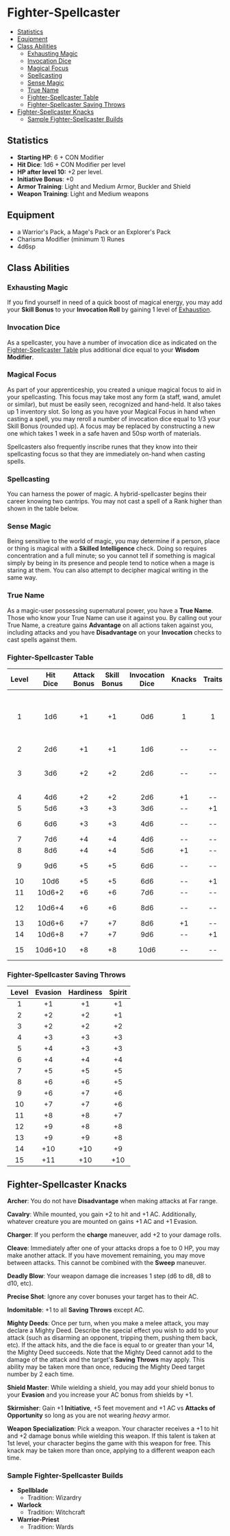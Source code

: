 # Fighter-Spellcaster
- [Statistics](#statistics)
- [Equipment](#equipment)
- [Class Abilities](#class-abilities)
	- [Exhausting Magic](#exhausting-magic)
	- [Invocation Dice](#invocation-dice)
	- [Magical Focus](#magical-focus)
	- [Spellcasting](#spellcasting)
	- [Sense Magic](#sense-magic)
	- [True Name](#true-name)
	- [Fighter-Spellcaster Table](#fighter-spellcaster-table)
	- [Fighter-Spellcaster Saving Throws](#fighter-spellcaster-saving-throws)
- [Fighter-Spellcaster Knacks](#fighter-spellcaster-knacks)
	- [Sample Fighter-Spellcaster Builds](#sample-fighter-spellcaster-builds)

## Statistics
- **Starting HP**: 6 + CON Modifier
- **Hit Dice**: 1d6 + CON Modifier per level
- **HP after level 10:** +2 per level.
- **Initiative Bonus**: +0
- **Armor Training**: Light and Medium Armor, Buckler and Shield
- **Weapon Training**: Light and Medium weapons

## Equipment
- a Warrior's Pack, a Mage's Pack or an Explorer's Pack
- Charisma Modifier (minimum 1) Runes
- 4d6sp

## Class Abilities

### Exhausting Magic
If you find yourself in need of a quick boost of magical energy, you may add your **Skill Bonus** to your **Invocation Roll** by gaining 1 level of [Exhaustion](Combat.md#Exhaustion).

### Invocation Dice
As a spellcaster, you have a number of invocation dice as indicated on the [Fighter-Spellcaster Table](#Fighter-Spellcaster-Table) plus additional dice equal to your **Wisdom Modifier**.

### Magical Focus
As part of your apprenticeship, you created a unique magical focus to aid in your spellcasting.  This focus may take most any form (a staff, wand, amulet or similar), but must be easily seen, recognized and hand-held.  It also takes up 1 inventory slot.  So long as you have your Magical Focus in hand when casting a spell, you may reroll a number of invocation dice equal to 1/3 your Skill Bonus (rounded up).  A focus may be replaced by constructing a new one which takes 1 week in a safe haven and 50sp worth of materials.

Spellcasters also frequently inscribe runes that they know into their spellcasting focus so that they are immediately on-hand when casting spells.

### Spellcasting
You can harness the power of magic.  A hybrid-spellcaster begins their career knowing two cantrips.  You may not cast a spell of a Rank higher than shown in the table below.

### Sense Magic
Being sensitive to the world of magic, you may determine if a person, place or thing is magical with a **Skilled** **Intelligence** check.  Doing so requires concentration and a full minute; so you cannot tell if something is magical simply by being in its presence and people tend to notice when a mage is staring at them.  You can also attempt to decipher magical writing in the same way.

### True Name
As a magic-user possessing supernatural power, you have a **True Name**.  Those who know your True Name can use it against you.  By calling out your True Name, a creature gains **Advantage** on all actions taken against you, including attacks and you have **Disadvantage** on your **Invocation** checks to cast spells against them.

### Fighter-Spellcaster Table  
|  Level  |  Hit<br/>Dice  |  Attack<br/>Bonus  |  Skill<br/>Bonus  |  Invocation<br/>Dice   |  Knacks  |  Traits  |  Abilities                                                                     |
|:-------:|:--------------:|:------------------:|:-----------------:|:----------------------:|:--------:|:--------:|:-------------------------------------------------------------------------------|
|    1    |     1d6        |       +1           |       +1          |          0d6           |  1       |     1    |  Spellcasting, Magic User (cantrip), Sense Magic, True Name                    |
|    2    |     2d6        |       +1           |       +1          |          1d6           |  --      |    --    |                                                                                |
|    3    |     3d6        |       +2           |       +2          |          2d6           |  --      |    --    |  Exhausting Magic, Spellcasting (tier 1)                                       |
|    4    |     4d6        |       +2           |       +2          |          2d6           |  +1      |    --    |                                                                                |
|    5    |     5d6        |       +3           |       +3          |          3d6           |  --      |    +1    |                                                                                |
|    6    |     6d6        |       +3           |       +3          |          4d6           |  --      |    --    |  Spellcasting (tier 2)                                                         |
|    7    |     7d6        |       +4           |       +4          |          4d6           |  --      |    --    |                                                                                |
|    8    |     8d6        |       +4           |       +4          |          5d6           |  +1      |    --    |                                                                                |
|    9    |     9d6        |       +5           |       +5          |          6d6           |  --      |    --    |  Spellcasting (tier 3)                                                         |
|   10    |    10d6        |       +5           |       +5          |          6d6           |  --      |    +1    |                                                                                |
|   11    |    10d6+2      |       +6           |       +6          |          7d6           |  --      |    --    |                                                                                |
|   12    |    10d6+4      |       +6           |       +6          |          8d6           |  --      |    --    |  Spellcasting (tier 4)                                                         |
|   13    |    10d6+6      |       +7           |       +7          |          8d6           |  +1      |    --    |                                                                                |
|   14    |    10d6+8      |       +7           |       +7          |          9d6           |  --      |    +1    |                                                                                |
|   15    |   10d6+10      |       +8           |       +8          |         10d6           |  --      |    --    |  Spellcasting (tier 5)                                                         |  

### Fighter-Spellcaster Saving Throws
| Level | Evasion | Hardiness | Spirit |
|:-----:|:-------:|:---------:|:------:|
|   1   |    +1   |     +1    |   +1   |
|   2   |    +2   |     +2    |   +1   |
|   3   |    +2   |     +2    |   +2   |
|   4   |    +3   |     +3    |   +3   |
|   5   |    +4   |     +3    |   +3   |
|   6   |    +4   |     +4    |   +4   |
|   7   |    +5   |     +5    |   +5   |
|   8   |    +6   |     +6    |   +5   |
|   9   |    +6   |     +7    |   +6   |
|  10   |    +7   |     +7    |   +6   |
|  11   |    +8   |     +8    |   +7   |
|  12   |    +9   |     +8    |   +8   |
|  13   |    +9   |     +9    |   +8   |
|  14   |   +10   |    +10    |   +9   |
|  15   |   +11   |    +10    |  +10   |

## Fighter-Spellcaster Knacks

**Archer**: You do not have **Disadvantage** when making attacks at Far range.

**Cavalry**: While mounted, you gain +2 to hit and +1 AC.  Additionally, whatever creature you are mounted on gains +1 AC and +1 Evasion.

**Charger**: If you perform the **charge** maneuver, add +2 to your damage rolls.

**Cleave**: Immediately after one of your attacks drops a foe to 0 HP, you may make another attack.  If you have movement remaining, you may move between attacks.  This cannot be combined with the **Sweep** maneuver.

**Deadly Blow**: Your weapon damage die increases 1 step (d6 to d8, d8 to d10, etc).

**Precise Shot**: Ignore any cover bonuses your target has to their AC.

**Indomitable**: +1 to all **Saving Throws** except AC.

**Mighty Deeds**: Once per turn, when you make a melee attack, you may declare a Mighty Deed.  Describe the special effect you wish to add to your attack (such as disarming an opponent, tripping them, pushing them back, etc).  If the attack hits, and the die face is equal to or greater than your 14, the Mighty Deed succeeds.  Note that the Mighty Deed cannot add to the damage of the attack and the target's **Saving Throws** may apply.  This ability may be taken more than once, reducing the Mighty Deed target number by 2 each time.

**Shield Master**: While wielding a shield, you may add your shield bonus to your **Evasion** and you increase your AC bonus from shields by +1.

**Skirmisher**: Gain +1 **Initiative**, +5 feet movement and +1 AC vs **Attacks of Opportunity** so long as you are not wearing _heavy_ armor.

**Weapon Specialization**:  Pick a weapon. Your character receives a +1 to hit and +2 damage bonus while wielding this weapon. If this talent is taken at 1st level, your character begins the game with this weapon for free.  This knack may be taken more than once, applying to a different weapon each time.

### Sample Fighter-Spellcaster Builds
- **Spellblade**
	- Tradition: Wizardry
- **Warlock**
	- Tradition: Witchcraft
- **Warrior-Priest**
	- Tradition: Wards
